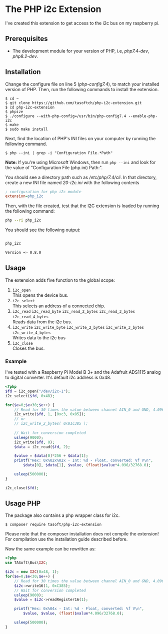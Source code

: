 # The PHP i2c Extension

I've created this extension to get access to the i2c bus on my raspberry pi.


## Prerequisites

- The development module for your version of PHP, i.e, _php7.4-dev_, _php8.2-dev_.

## Installation

Change the configure file on line 5 (_php-config7.4_), to match your installed version of PHP.
Then, run the following commands to install the extension.

```bin
$ cd ~
$ git clone https://github.com/tasoftch/php-i2c-extension.git
$ cd php-i2c-extension
$ phpize
$ ./configure --with-php-config=/usr/bin/php-config7.4 --enable-php-i2c
$ make
$ sudo make install
```

Next, find the location of PHP's INI files on your computer by running the following command.

```bin
$ php --ini | grep -i "Configuration File.*Path"
```

**Note:** If you're using Microsoft Windows, then run `php --ini` and look for the value of "Configuration File (php.ini) Path:".

You should see a directory path such as _/etc/php/7.4/cli_.
In that directory, create a new INI file named _20-i2c.ini_ with the following contents

```ini
; configuration for php i2c module
extension=php_i2c
```

Then, with the file created, test that the I2C extension is loaded by running the following command:

```bash
php --ri php_i2c
```

You should see the following output:

```bash

php_i2c

Version => 0.8.0
```

## Usage

The extension adds five function to the global scope:
1. ```i2c_open```  
    This opens the device bus.
1. ```i2c_select```  
    This selects an address of a connected chip.
1. ```i2c_read``` ```i2c_read_byte``` ```i2c_read_2_bytes``` ```i2c_read_3_bytes``` ```i2c_read_4_bytes```      
    Reads data from the i2c bus.
1. ```i2c_write``` ```i2c_write_byte``` ```i2c_write_2_bytes``` ```i2c_write_3_bytes``` ```i2c_write_4_bytes```  
   Writes data to the i2c bus
1. ```i2c_close```  
    Closes the bus.
    
### Example

I've tested with a Raspberry Pi Model B 3+ and the Adafruit ADS1115 analog to digital converter.
It's default i2c address is 0x48.

```php
<?php
$fd = i2c_open("/dev/i2c-1");
i2c_select($fd, 0x48);

for($e=0;$e<30;$e++) {
    // Read for 30 times the value between channel AIN_0 and GND, 4.096 V, 128 samples/s
    i2c_write($fd, 1, [0xc3, 0x85]);
    // or
    // i2c_write_2_bytes( 0x01c385 );
    
    // Wait for conversion completed
    usleep(9000);
    i2c_write($fd, 0);
    $data = i2c_read($fd, 2);

    $value = $data[0]*256 + $data[1];
    printf("Hex: 0x%02x%02x - Int: %d - Float, converted: %f V\n",
        $data[0], $data[1], $value, (float)$value*4.096/32768.0);

    usleep(500000);
}

i2c_close($fd);
```

## Usage PHP

The package also contains a php wrapper class for i2c.

```bin
$ composer require tasoft/php-i2c-extension
```

Please note that the composer installation does not compile the extension!
For compilation use the installation guide described before.

Now the same example can be rewritten as:

```php
<?php
use TASoft\Bus\I2C;

$i2c = new I2C(0x48, 1);
for($e=0;$e<30;$e++) {
    // Read for 30 times the value between channel AIN_0 and GND, 4.096 V, 128 samples/s
    $i2c->write16(1, 0xC385);
    // Wait for conversion completed
    usleep(9000);
    $value = $i2c->readRegister16(1);

    printf("Hex: 0x%04x - Int: %d - Float, converted: %f V\n",
        $value, $value, (float)$value*4.096/32768.0);

    usleep(500000);
}
```
